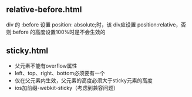 ## relative-before.html

div 的 :before 设置 position: absolute;时，该 div应设置 position:relative，否则:before 的高度设置100%时是不会生效的

## sticky.html

* 父元素不能有overflow属性
* left、top、right、bottom必须要有一个
* 仅在父元素内生效，父元素的高度必须大于sticky元素的高度
* ios加前缀-webkit-sticky（考虑到兼容问题）